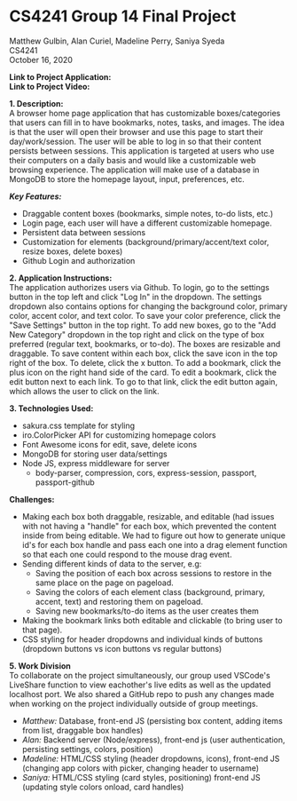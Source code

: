 # CS4241 Group 14 Final Project

Matthew Gulbin, Alan Curiel, Madeline Perry, Saniya Syeda  
CS4241  
October 16, 2020  

**Link to Project Application:**   
**Link to Project Video:**

**1. Description:**  
A browser home page application that has customizable boxes/categories that users can fill in to have bookmarks, notes, tasks, and images. The idea is that the user will open their browser and use this page to start their day/work/session. The user will be able to log in so that their content persists between sessions. This application is targeted at users who use their computers on a daily basis and would like a customizable web browsing experience. The application will make use of a database in MongoDB to store the homepage layout, input, preferences, etc.  

  ***Key Features:***
  * Draggable content boxes (bookmarks, simple notes, to-do lists, etc.)  
  * Login page, each user will have a different customizable homepage.  
  * Persistent data between sessions  
  * Customization for elements (background/primary/accent/text color, resize boxes, delete boxes)  
  * Github Login and authorization  

**2. Application Instructions:**  
The application authorizes users via Github. To login, go to the settings button in the top left and click "Log In" in the dropdown. The settings dropdown also contains options for changing the background color, primary color, accent color, and text color. To save your color preference, click the "Save Settings" button in the top right. To add new boxes, go to the "Add New Category" dropdown in the top right and click on the type of box preferred (regular text, bookmarks, or to-do). The boxes are resizable and draggable. To save content within each box, click the save icon in the top right of the box. To delete, click the x button. To add a bookmark, click the plus icon on the right hand side of the card. To edit a bookmark, click the edit button next to each link. To go to that link, click the edit button again, which allows the user to click on the link. 

**3. Technologies Used:**
* sakura.css template for styling
* iro.ColorPicker API for customizing homepage colors
* Font Awesome icons for edit, save, delete icons
* MongoDB for storing user data/settings
* Node JS, express middleware for server
  * body-parser, compression, cors, express-session, passport, passport-github

**Challenges:**  
* Making each box both draggable, resizable, and editable (had issues with not having a "handle" for each box, which prevented the content inside from being editable. We had to figure out how to generate unique id's for each box handle and pass each one into a drag element function so that each one could respond to the mouse drag event.
* Sending different kinds of data to the server, e.g:
  * Saving the position of each box across sessions to restore in the same place on the page on pageload.
  * Saving the colors of each element class (background, primary, accent, text) and restoring them on pageload.
  * Saving new bookmarks/to-do items as the user creates them
* Making the bookmark links both editable and clickable (to bring user to that page).
* CSS styling for header dropdowns and individual kinds of buttons (dropdown buttons vs icon buttons vs regular buttons)

**5. Work Division**  
To collaborate on the project simultaneously, our group used VSCode's LiveShare function to view eachother's live edits as well as the updated localhost port. We also shared a GitHub repo to push any changes made when working on the project individually outside of group meetings.
* *Matthew:* Database, front-end JS (persisting box content, adding items from list, draggable box handles)
* *Alan:* Backend server (Node/express), front-end js (user authentication, persisting settings, colors, position)
* *Madeline:* HTML/CSS styling (header dropdowns, icons), front-end JS (changing app colors with picker, changing header to username)
* *Saniya:* HTML/CSS styling (card styles, positioning) front-end JS (updating style colors onload, card handles)
